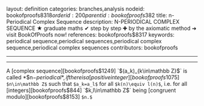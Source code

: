 layout: definition
categories: branches,analysis
nodeid: bookofproofs$8318
orderid: 200
parentid: bookofproofs$382
title: n-Periodical Complex Sequence
description: N-PERIODICAL COMPLEX SEQUENCE ★ graduate maths ✔ step by step ✚ by the axiomatic method ➜ visit BookOfProofs now!
references: bookofproofs$8317
keywords: periodical sequence,periodical sequences,periodical complex sequence,periodical complex sequences
contributors: bookofproofs

---


---

A [complex sequence][bookofproofs$1249] `$(a_k)_{k\in\mathbb Z}$` is called *$n$-periodical*, if there is a [positive integer][bookofproofs$1075] `$n\in\mathbb Z$` such that `$a_k=a_l$` for all `$k(n)\equiv l(n)$`, i.e. for all [integers][bookofproofs$844] `$k,l\in\mathbb Z$` being [congruent modulo][bookofproofs$8153] `$n.$`
